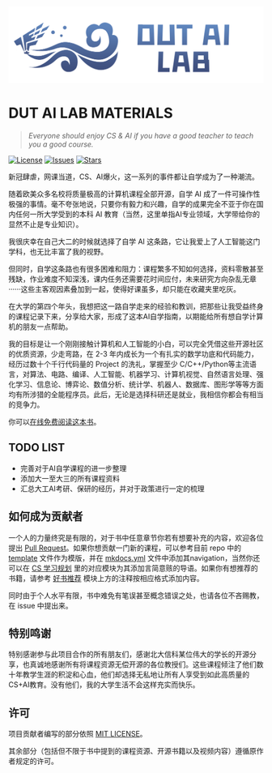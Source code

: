 <div align="center">
  <img src=./docs/images/title.png >
</div>

# DUT AI LAB MATERIALS

> *Everyone should enjoy CS  & AI if you have a good teacher to teach you a good course.*

[![License](https://img.shields.io/github/license/AnonymousDUTAI/SREKCARC-IA-TUD)](https://github.com/AnonymousDUTAI/SREKCARC-IA-TUD/blob/master/LICENSE)
[![Issues](https://img.shields.io/github/issues/AnonymousDUTAI/SREKCARC-IA-TUD)](https://github.com/AnonymousDUTAI/SREKCARC-IA-TUD/issues)
[![Stars](https://img.shields.io/github/stars/AnonymousDUTAI/SREKCARC-IA-TUD)](https://github.com/AnonymousDUTAI/SREKCARC-IA-TUDg)

新冠肆虐，网课当道，CS、AI爆火，这一系列的事件都让自学成为了一种潮流。

随着欧美众多名校将质量极高的计算机课程全部开源，自学 AI 成了一件可操作性极强的事情。毫不夸张地说，只要你有毅力和兴趣，自学的成果完全不亚于你在国内任何一所大学受到的本科 AI 教育（当然，这里单指AI专业领域，大学带给你的显然不止是专业知识）。

我很庆幸在自己大二的时候就选择了自学 AI 这条路，它让我爱上了人工智能这门学科，也无比丰富了我的视野。

但同时，自学这条路也有很多困难和阻力：课程繁多不知如何选择，资料零散甚至残缺，作业难度不知深浅，课内任务还需要花时间应付，未来研究方向杂乱无章······这些主客观因素叠加到一起，使得好课虽多，却只能在收藏夹里吃灰。

在大学的第四个年头，我想把这一路自学走来的经验和教训，把那些让我受益终身的课程记录下来，分享给大家，形成了这本AI自学指南，以期能给所有想自学计算机的朋友一点帮助。

我的目标是让一个刚刚接触计算机和人工智能的小白，可以完全凭借这些开源社区的优质资源，少走弯路，在 2-3 年内成长为一个有扎实的数学功底和代码能力，经历过数十个千行代码量的 Project 的洗礼，掌握至少 C/C++/Python等主流语言，对算法、电路、编译、人工智能、机器学习、计算机视觉、自然语言处理、强化学习、信息论、博弈论、数值分析、统计学、机器人、数据库、图形学等等方面均有所涉猎的全能程序员。此后，无论是选择科研还是就业，我相信你都会有相当的竞争力。

你可以[在线免费阅读这本书](https://dutailab.wiki)。

## TODO LIST

- 完善对于AI自学课程的进一步整理
- 添加大一至大三的所有课程资料
- 汇总大工AI考研、保研的经历，并对于政策进行一定的梳理

## 如何成为贡献者

一个人的力量终究是有限的，对于书中任意章节你若有想要补充的内容，欢迎各位提出 [Pull Request](https://docs.github.com/en/pull-requests/collaborating-with-pull-requests/proposing-changes-to-your-work-with-pull-requests/creating-a-pull-request-from-a-fork)。如果你想贡献一门新的课程，可以参考目前 repo 中的 [template](./template.md) 文件作为模版，并在 [mkdocs.yml](./mkdocs.yml) 文件中添加其navigation，当然你还可以在 [CS 学习规划](./docs/CS学习规划.md) 里的对应模块为其添加言简意赅的导语。如果你有想推荐的书籍，请参考 [好书推荐](https://raw.githubusercontent.com/PKUFlyingPig/cs-self-learning/master/docs/%E5%A5%BD%E4%B9%A6%E6%8E%A8%E8%8D%90.md) 模块上方的注释按相应格式添加内容。

同时由于个人水平有限，书中难免有笔误甚至概念错误之处，也请各位不吝赐教，在 issue 中提出来。

## 特别鸣谢

特别感谢参与此项目合作的所有朋友们，感谢北大信科某位伟大的学长的开源分享，也真诚地感谢所有将课程资源无偿开源的各位教授们。这些课程倾注了他们数十年教学生涯的积淀和心血，他们却选择无私地让所有人享受到如此高质量的CS+AI教育。没有他们，我的大学生活不会这样充实而快乐。


## 许可

项目贡献者编写的部分依照 [MIT LICENSE](https://www.tawesoft.co.uk/kb/article/mit-license-faq)。

其余部分（包括但不限于书中提到的课程资源、开源书籍以及视频内容）遵循原作者规定的许可。
